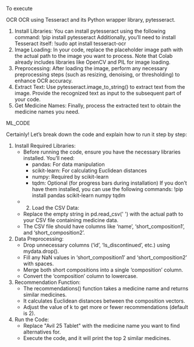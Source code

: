 To execute


OCR
OCR using Tesseract and its Python wrapper library, pytesseract.
1. Install Libraries:
You can install pytesseract using the following command:
!pip install pytesseract
Additionally, you’ll need to install Tesseract itself:
!sudo apt install tesseract-ocr
2. Image Loading:
In your code, replace the placeholder image path with the actual path to the image you want to process.
Note that Colab already includes libraries like OpenCV and PIL for image loading.
3. Preprocessing:
After loading the image, perform any necessary preprocessing steps (such as resizing, denoising, or thresholding) to enhance OCR accuracy.
4. Extract Text:
Use pytesseract.image_to_string() to extract text from the image.
Provide the recognized text as input to the subsequent part of your code.
5. Get Medicine Names:
Finally, process the extracted text to obtain the medicine names you need.




ML_CODE


Certainly! Let’s break down the code and explain how to run it step by step:
1. Install Required Libraries:
   * Before running the code, ensure you have the necessary libraries installed. You’ll need:
      * pandas: For data manipulation
      * scikit-learn: For calculating Euclidean distances
      * numpy: Required by scikit-learn
      * tqdm: Optional (for progress bars during installation)
If you don’t have them installed, you can use the following commands:
!pip install pandas scikit-learn numpy tqdm
   * 2. Load the CSV Data:
   * Replace the empty string in pd.read_csv(' ') with the actual path to your CSV file containing medicine data.
   * The CSV file should have columns like ‘name’, ‘short_composition1’, and ‘short_composition2’.
3. Data Preprocessing:
   * Drop unnecessary columns (‘id’, ‘Is_discontinued’, etc.) using mydata.drop().
   * Fill any NaN values in ‘short_composition1’ and ‘short_composition2’ with spaces.
   * Merge both short compositions into a single ‘composition’ column.
   * Convert the ‘composition’ column to lowercase.
4. Recommendation Function:
   * The recommendations() function takes a medicine name and returns similar medicines.
   * It calculates Euclidean distances between the composition vectors.
   * Adjust the value of k to get more or fewer recommendations (default is 2).
5. Run the Code:
   * Replace "Avil 25 Tablet" with the medicine name you want to find alternatives for.
   * Execute the code, and it will print the top 2 similar medicines.
